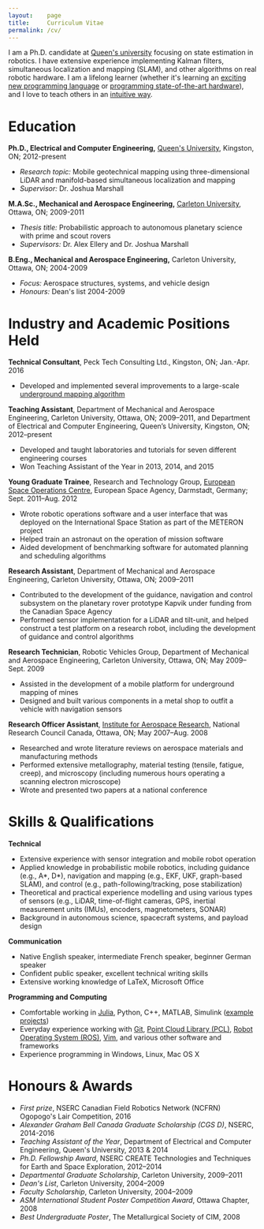 ```yaml
---
layout:    page
title:     Curriculum Vitae
permalink: /cv/
---
```

I am a Ph.D. candidate at [Queen's university](http://www.queensu.ca) focusing on state estimation in robotics. I have extensive experience implementing Kalman filters, simultaneous localization and mapping (SLAM), and other algorithms on real robotic hardware. I am a lifelong learner (whether it's learning an [exciting new programming language](http://julialang.org) or [programming state-of-the-art hardware](https://www.google.com/atap/project-tango/)), and I love to teach others in an [intuitive way](/2015/10/14/how-i-learn/).

# Education

**Ph.D., Electrical and Computer Engineering,** [Queen's University](http://www.queensu.ca), Kingston, ON; 2012-present

* *Research topic:* Mobile geotechnical mapping using three-dimensional LiDAR and manifold-based simultaneous localization and mapping
* *Supervisor:* Dr. Joshua Marshall

**M.A.Sc., Mechanical and Aerospace Engineering,** [Carleton University](http://www.carleton.ca), Ottawa, ON; 2009-2011

* *Thesis title:* Probabilistic approach to autonomous planetary science with prime and scout rovers
* *Supervisors:* Dr. Alex Ellery and Dr. Joshua Marshall

**B.Eng., Mechanical and Aerospace Engineering,** Carleton University, Ottawa, ON; 2004-2009

* *Focus:* Aerospace structures, systems, and vehicle design
* *Honours:* Dean's list 2004-2009

# Industry and Academic Positions Held

**Technical Consultant**, Peck Tech Consulting Ltd., Kingston, ON; Jan.-Apr. 2016

* Developed and implemented several improvements to a large-scale [underground mapping algorithm](http://ugpsrapidmapper.com)

**Teaching Assistant**, Department of Mechanical and Aerospace Engineering, Carleton University, Ottawa, ON; 2009–2011, and Department of Electrical and Computer Engineering, Queen’s University, Kingston, ON; 2012–present

* Developed and taught laboratories and tutorials for seven different engineering courses
* Won Teaching Assistant of the Year in 2013, 2014, and 2015

**Young Graduate Trainee**, Research and Technology Group, [European Space Operations Centre](http://www.esa.int/About_Us/ESOC), European Space Agency, Darmstadt, Germany; Sept. 2011–Aug. 2012

* Wrote robotic operations software and a user interface that was deployed on the International Space Station as part of the METERON project
* Helped train an astronaut on the operation of mission software
* Aided development of benchmarking software for automated planning and scheduling algorithms

**Research Assistant**, Department of Mechanical and Aerospace Engineering, Carleton University, Ottawa, ON; 2009–2011

* Contributed to the development of the guidance, navigation and control subsystem on the planetary rover prototype Kapvik under funding from the Canadian Space Agency 
* Performed sensor implementation for a LiDAR and tilt-unit, and helped construct a test platform on a research robot, including the development of guidance and control algorithms 

**Research Technician**, Robotic Vehicles Group, Department of Mechanical and Aerospace Engineering, Carleton University, Ottawa, ON; May 2009–Sept. 2009

* Assisted in the development of a mobile platform for underground mapping of mines
* Designed and built various components in a metal shop to outfit a vehicle with navigation sensors

**Research Officer Assistant**, [Institute for Aerospace Research](http://www.nrc-cnrc.gc.ca/eng/rd/aerospace/index.html), National Research Council Canada, Ottawa, ON; May 2007–Aug. 2008

* Researched and wrote literature reviews on aerospace materials and manufacturing methods
* Performed extensive metallography, material testing (tensile, fatigue, creep), and microscopy (including numerous hours operating a scanning electron microscope)
* Wrote and presented two papers at a national conference

# Skills & Qualifications

**Technical**

* Extensive experience with sensor integration and mobile robot operation
* Applied knowledge in probabilistic mobile robotics, including guidance (e.g., A\*, D\*), navigation and mapping (e.g., EKF, UKF, graph-based SLAM), and control (e.g., path-following/tracking, pose stabilization)
* Theoretical and practical experience modelling and using various types of sensors (e.g., LiDAR, time-of-flight cameras, GPS, inertial measurement units (IMUs), encoders, magnetometers, SONAR)
* Background in autonomous science, spacecraft systems, and payload design

**Communication**

* Native English speaker, intermediate French speaker, beginner German speaker
* Confident public speaker, excellent technical writing skills
* Extensive working knowledge of LaTeX, Microsoft Office

**Programming and Computing**

* Comfortable working in [Julia](http://julialang.org), Python, C++, MATLAB, Simulink ([example projects](https://github.com/kam3k))
* Everyday experience working with [Git](https://git-scm.com), [Point Cloud Library (PCL)](http://pointclouds.org), [Robot Operating System (ROS)](http://www.ros.org), [Vim](http://www.vim.org), and various other software and frameworks 
* Experience programming in Windows, Linux, Mac OS X

# Honours & Awards

* *First prize*, NSERC Canadian Field Robotics Network (NCFRN) Ogopogo's Lair Competition, 2016
* *Alexander Graham Bell Canada Graduate Scholarship (CGS D)*, NSERC, 2014-2016
* *Teaching Assistant of the Year*, Department of Electrical and Computer Engineering, Queen's University, 2013 & 2014
* *Ph.D. Fellowship Award*, NSERC CREATE Technologies and Techniques for Earth and Space Exploration, 2012–2014
* *Departmental Graduate Scholarship*, Carleton University, 2009–2011
* *Dean's List*, Carleton University, 2004–2009
* *Faculty Scholarship*, Carleton University, 2004–2009
* *ASM International Student Poster Competition Award*, Ottawa Chapter, 2008
* *Best Undergraduate Poster*, The Metallurgical Society of CIM, 2008
